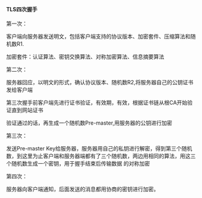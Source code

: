 #### TLS四次握手

第一次：

客户端向服务器发送明文，包括客户端支持的协议版本、加密套件、压缩算法和随机数R1.

加密套件：认证算法、密钥交换算法、对称加密算法、信息摘要算法

第二次：

服务器回应，以明文的形式，确认协议版本、随机数R2,将服务器自己的公钥证书发给客户端

第三次握手前客户端先进行证书验证，有效期，有效，根据证书链从根CA开始验证直到网站证书

验证通过的话，再生成一个随机数Pre-master,用服务器的公钥进行加密

第三次：

发送Pre-master Key给服务器，服务器用自己的私钥进行解密，得到第三个随机数，到这里为止客户端和服务器端都有了三个随机数，两边用相同的算法，用这三个随机数生成一个密钥，用于握手结束后传输数据 的对称加密

第四次：

服务器向客户端通知，后面发送的消息都用协商的密钥进行加密。